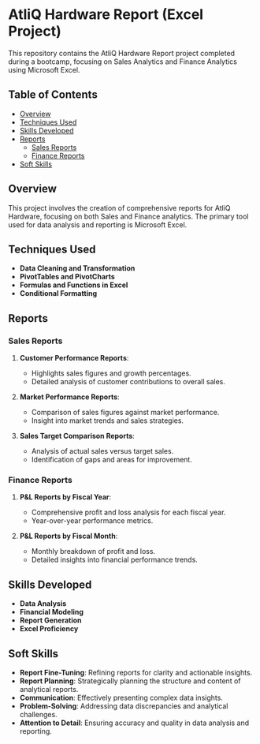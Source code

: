# AtliQ Hardware Report (Excel Project)

This repository contains the AtliQ Hardware Report project completed during a bootcamp, focusing on Sales Analytics and Finance Analytics using Microsoft Excel.

## Table of Contents
- [Overview](#overview)
- [Techniques Used](#techniques-used)
- [Skills Developed](#skills-developed)
- [Reports](#reports)
  - [Sales Reports](#sales-reports)
  - [Finance Reports](#finance-reports)
- [Soft Skills](#soft-skills)

## Overview
This project involves the creation of comprehensive reports for AtliQ Hardware, focusing on both Sales and Finance analytics. The primary tool used for data analysis and reporting is Microsoft Excel.

## Techniques Used
- **Data Cleaning and Transformation**
- **PivotTables and PivotCharts**
- **Formulas and Functions in Excel**
- **Conditional Formatting**

## Reports

### Sales Reports
1. **Customer Performance Reports**:
    - Highlights sales figures and growth percentages.
    - Detailed analysis of customer contributions to overall sales.

2. **Market Performance Reports**:
    - Comparison of sales figures against market performance.
    - Insight into market trends and sales strategies.

3. **Sales Target Comparison Reports**:
    - Analysis of actual sales versus target sales.
    - Identification of gaps and areas for improvement.

### Finance Reports
1. **P&L Reports by Fiscal Year**:
    - Comprehensive profit and loss analysis for each fiscal year.
    - Year-over-year performance metrics.

2. **P&L Reports by Fiscal Month**:
    - Monthly breakdown of profit and loss.
    - Detailed insights into financial performance trends.
  
## Skills Developed
- **Data Analysis**
- **Financial Modeling**
- **Report Generation**
- **Excel Proficiency**



## Soft Skills
- **Report Fine-Tuning**: Refining reports for clarity and actionable insights.
- **Report Planning**: Strategically planning the structure and content of analytical reports.
- **Communication**: Effectively presenting complex data insights.
- **Problem-Solving**: Addressing data discrepancies and analytical challenges.
- **Attention to Detail**: Ensuring accuracy and quality in data analysis and reporting.




